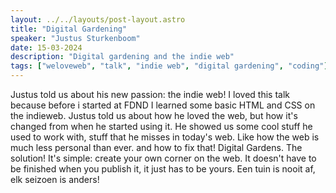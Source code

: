 ```yaml
---
layout: ../../layouts/post-layout.astro
title: "Digital Gardening"
speaker: "Justus Sturkenboom"
date: 15-03-2024
description: "Digital gardening and the indie web"
tags: ["weloveweb", "talk", "indie web", "digital gardening", "coding"]
---
```


Justus told us about his new passion: the indie web! I loved this talk because before i started at FDND I learned some basic HTML and CSS on the indieweb. 
Justus told us about how he loved the web, but how it's changed from when he started using it. He
showed us some cool stuff he used to work with, stuff that he misses in today's web. Like how the
web is much less personal than ever. and how to fix that! 
Digital Gardens. The solution! It's simple: create your own corner on the web. It doesn't have to be
finished when you publish it, it just has to be yours. Een tuin is nooit af, elk seizoen is anders!
